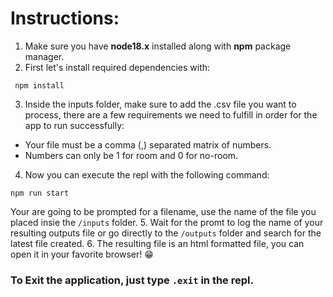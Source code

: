 # Instructions:

1. Make sure you have **node18.x** installed along with **npm** package manager.
2. First let's install required dependencies with:
```
 npm install 
```
3. Inside the inputs folder, make sure to add the .csv file you want to process, there are a few requirements we need to fulfill in order for the app to run successfully:
- Your file must be a comma (,) separated matrix of numbers.
- Numbers can only be 1 for room and 0 for no-room.

4. Now you can execute the repl with the following command:
```
npm run start
```
Your are going to be prompted for a filename, use the name of the file you placed insie the `/inputs` folder.
5. Wait for the promt to log the name of your resulting outputs file or go directly to the `/outputs` folder and search for the latest file created.
6. The resulting file is an html formatted file, you can open it in your favorite browser! 😁

### To Exit the application, just type `.exit` in the repl.

